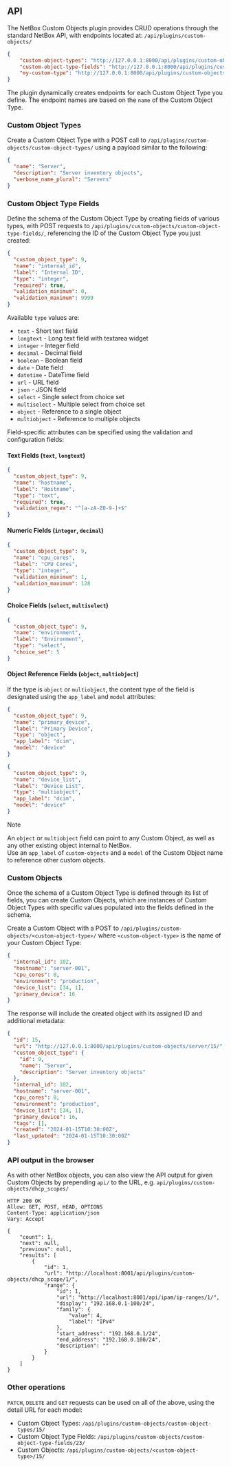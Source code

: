 ## API

The NetBox Custom Objects plugin provides CRUD operations through the standard NetBox API, with endpoints located at: `/api/plugins/custom-objects/`

```json
{
    "custom-object-types": "http://127.0.0.1:8000/api/plugins/custom-objects/custom-object-types/",
    "custom-object-type-fields": "http://127.0.0.1:8000/api/plugins/custom-objects/custom-object-type-fields/",
    "my-custom-type": "http://127.0.0.1:8000/api/plugins/custom-objects/my-custom-type/"
}
```

The plugin dynamically creates endpoints for each Custom Object Type you define. The endpoint names are based on the `name` of the Custom Object Type.

### Custom Object Types

Create a Custom Object Type with a POST call to `/api/plugins/custom-objects/custom-object-types/` using a payload
similar to the following:

```json
{
  "name": "Server",
  "description": "Server inventory objects",
  "verbose_name_plural": "Servers"
}
```

### Custom Object Type Fields

Define the schema of the Custom Object Type by creating fields of various types, with POST requests to
`/api/plugins/custom-objects/custom-object-type-fields/`, referencing the ID of the Custom Object Type you just created:

```json
{
  "custom_object_type": 9,
  "name": "internal_id",
  "label": "Internal ID",
  "type": "integer",
  "required": true,
  "validation_minimum": 0,
  "validation_maximum": 9999
}
```

Available `type` values are:
- `text` - Short text field
- `longtext` - Long text field with textarea widget
- `integer` - Integer field
- `decimal` - Decimal field
- `boolean` - Boolean field
- `date` - Date field
- `datetime` - DateTime field
- `url` - URL field
- `json` - JSON field
- `select` - Single select from choice set
- `multiselect` - Multiple select from choice set
- `object` - Reference to a single object
- `multiobject` - Reference to multiple objects

Field-specific attributes can be specified using the validation and configuration fields:

#### Text Fields (`text`, `longtext`)
```json
{
  "custom_object_type": 9,
  "name": "hostname",
  "label": "Hostname",
  "type": "text",
  "required": true,
  "validation_regex": "^[a-zA-Z0-9-]+$"
}
```

#### Numeric Fields (`integer`, `decimal`)
```json
{
  "custom_object_type": 9,
  "name": "cpu_cores",
  "label": "CPU Cores",
  "type": "integer",
  "validation_minimum": 1,
  "validation_maximum": 128
}
```

#### Choice Fields (`select`, `multiselect`)
```json
{
  "custom_object_type": 9,
  "name": "environment",
  "label": "Environment",
  "type": "select",
  "choice_set": 5
}
```

#### Object Reference Fields (`object`, `multiobject`)

If the type is `object` or `multiobject`, the content type of the field is designated using the `app_label` and `model` attributes:

```json
{
  "custom_object_type": 9,
  "name": "primary_device",
  "label": "Primary Device",
  "type": "object",
  "app_label": "dcim",
  "model": "device"
}
```

```json
{
  "custom_object_type": 9,
  "name": "device_list",
  "label": "Device List",
  "type": "multiobject",
  "app_label": "dcim",
  "model": "device"
}
```

> [!NOTE]
> An `object` or `multiobject` field can point to any Custom Object, as well as any other existing object internal to NetBox.  
> Use an `app_label` of `custom-objects` and a `model` of the Custom Object name to reference other custom objects.  


### Custom Objects

Once the schema of a Custom Object Type is defined through its list of fields, you can create Custom Objects,
which are instances of Custom Object Types with specific values populated into the fields defined in the schema.

Create a Custom Object with a POST to `/api/plugins/custom-objects/<custom-object-type>/` where `<custom-object-type>` is the name of your Custom Object Type:

```json
{
  "internal_id": 102,
  "hostname": "server-001",
  "cpu_cores": 8,
  "environment": "production",
  "device_list": [34, 1],
  "primary_device": 16
}
```

The response will include the created object with its assigned ID and additional metadata:

```json
{
  "id": 15,
  "url": "http://127.0.0.1:8000/api/plugins/custom-objects/server/15/",
  "custom_object_type": {
    "id": 9,
    "name": "Server",
    "description": "Server inventory objects"
  },
  "internal_id": 102,
  "hostname": "server-001",
  "cpu_cores": 8,
  "environment": "production",
  "device_list": [34, 1],
  "primary_device": 16,
  "tags": [],
  "created": "2024-01-15T10:30:00Z",
  "last_updated": "2024-01-15T10:30:00Z"
}
```

### API output in the browser

As with other NetBox objects, you can also view the API output for given Custom Objects by prepending `api/` to the URL, e.g. `api/plugins/custom-objects/dhcp_scopes/`

```
HTTP 200 OK
Allow: GET, POST, HEAD, OPTIONS
Content-Type: application/json
Vary: Accept

{
    "count": 1,
    "next": null,
    "previous": null,
    "results": [
        {
            "id": 1,
            "url": "http://localhost:8001/api/plugins/custom-objects/dhcp_scope/1/",
            "range": {
                "id": 1,
                "url": "http://localhost:8001/api/ipam/ip-ranges/1/",
                "display": "192.168.0.1-100/24",
                "family": {
                    "value": 4,
                    "label": "IPv4"
                },
                "start_address": "192.168.0.1/24",
                "end_address": "192.168.0.100/24",
                "description": ""
            }
        }
    ]
}
```

### Other operations

`PATCH`, `DELETE` and `GET` requests can be used on all of the above, using the detail URL for each model:
- Custom Object Types: `/api/plugins/custom-objects/custom-object-types/15/`
- Custom Object Type Fields: `/api/plugins/custom-objects/custom-object-type-fields/23/`
- Custom Objects: `/api/plugins/custom-objects/<custom-object-type>/15/`